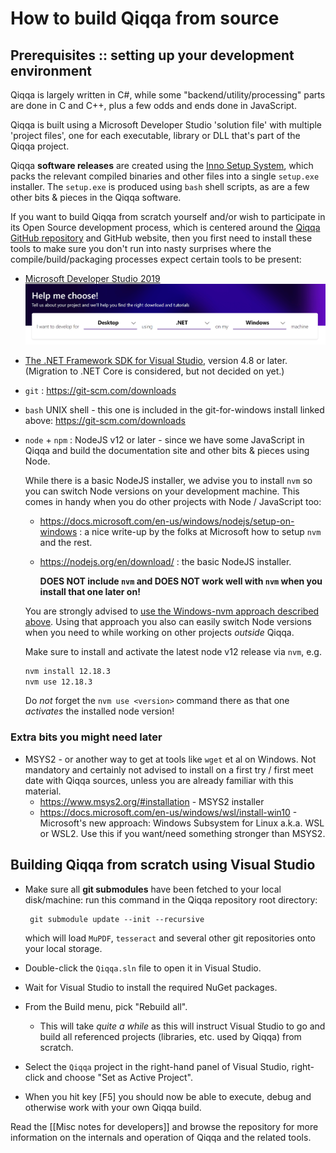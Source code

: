 
# How to build Qiqqa from source


<toc/>


## Prerequisites :: setting up your development environment

Qiqqa is largely written in C#, while some "backend/utility/processing" parts are done in C and C++, plus a few odds and ends done in JavaScript.

Qiqqa is built using a Microsoft Developer Studio 'solution file' with multiple 'project files', one for each executable, library or DLL that's part of the Qiqqa project.

Qiqqa **software releases** are created using the [Inno Setup System](https://jrsoftware.org/isinfo.php), which packs the relevant compiled binaries and other files into a single `setup.exe` installer. The `setup.exe` is produced using `bash` shell scripts, as are a few other bits & pieces in the Qiqqa software.

If you want to build Qiqqa from scratch yourself and/or wish to participate in its Open Source development process, which is centered around the [Qiqqa GitHub repository](https://github.com/jimmejardine/qiqqa-open-source) and GitHub website, then you first need to install these tools to make sure you don't run into nasty surprises where the compile/build/packaging processes expect certain tools to be present:

- [Microsoft Developer Studio 2019 ![](assets/visualstudio-help-me-choose.png)](https://visualstudio.microsoft.com/)
- [The .NET Framework SDK for Visual Studio](https://dotnet.microsoft.com/download/visual-studio-sdks), version 4.8 or later. (Migration to .NET Core is considered, but not decided on yet.)
- `git` : https://git-scm.com/downloads
- `bash` UNIX shell - this one is included in the git-for-windows install linked above: https://git-scm.com/downloads
- `node` + `npm` : NodeJS v12 or later - since we have some JavaScript in Qiqqa and build the documentation site and other bits & pieces using Node.

  While there is a basic NodeJS installer, we advise you to install `nvm` so you can switch Node versions on your development machine. This comes in handy when you do other projects with Node / JavaScript too:
  + https://docs.microsoft.com/en-us/windows/nodejs/setup-on-windows : a nice write-up by the folks at Microsoft how to setup `nvm` and the rest.
  + https://nodejs.org/en/download/ : the basic NodeJS installer. 
  
    **DOES NOT include `nvm` and DOES NOT work well with `nvm` when you install that one later on!**
    
    
  You are strongly advised to [use the Windows-nvm approach described above](https://docs.microsoft.com/en-us/windows/nodejs/setup-on-windows). Using that approach you also can easily switch Node versions when you need to while working on other projects *outside* Qiqqa.
  
  Make sure to install and activate the latest node v12 release via `nvm`, e.g. 
  
  ```bash
  nvm install 12.18.3
  nvm use 12.18.3
  ```
  
  Do *not* forget the `nvm use <version>` command there as that one *activates* the installed node version!
  
    
    
    

### Extra bits you might need later

- MSYS2 - or another way to get at tools like `wget` et al on Windows. Not mandatory and certainly not advised to install on a first try / first meet date with Qiqqa sources, unless you are already familiar with this material.
  + https://www.msys2.org/#installation - MSYS2 installer
  + https://docs.microsoft.com/en-us/windows/wsl/install-win10 - Microsoft's new approach: Windows Subsystem for Linux a.k.a. WSL or WSL2. Use this if you want/need something stronger than MSYS2.







## Building Qiqqa from scratch using Visual Studio

- Make sure all **git submodules** have been fetched to your local disk/machine: run this command in the Qiqqa repository root directory:
   
       git submodule update --init --recursive
       
   which will load `MuPDF`, `tesseract` and several other git repositories onto your local storage.
- Double-click the `Qiqqa.sln` file to open it in Visual Studio.
- Wait for Visual Studio to install the required NuGet packages.
- From the Build menu, pick "Rebuild all".
   + This will take *quite a while* as this will instruct Visual Studio to go and build all referenced projects (libraries, etc. used by Qiqqa) from scratch.
- Select the `Qiqqa` project in the right-hand panel of Visual Studio, right-click and choose "Set as Active Project".
- When you hit key \[F5] you should now be able to execute, debug and otherwise work with your own Qiqqa build.


Read the [[Misc notes for developers]] and browse the repository for more information on the internals and operation of Qiqqa and the related tools.